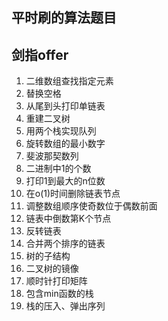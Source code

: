 ## 平时刷的算法题目

## 剑指offer

1. 二维数组查找指定元素
2. 替换空格
3. 从尾到头打印单链表
4. 重建二叉树
5. 用两个栈实现队列
6. 旋转数组的最小数字
7. 斐波那契数列
8. 二进制中1的个数
9. 打印1到最大的n位数
10. 在o(1)时间删除链表节点
11. 调整数组顺序使奇数位于偶数前面
12. 链表中倒数第K个节点
13. 反转链表
14. 合并两个排序的链表
15. 树的子结构
16. 二叉树的镜像
17. 顺时针打印矩阵
18. 包含min函数的栈
19. 栈的压入、弹出序列

